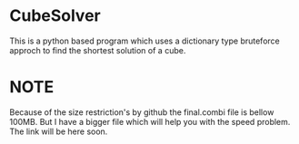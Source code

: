 # CubeSolver
This is a python based program which uses a dictionary type bruteforce approch to find the shortest solution of a cube.

# NOTE
Because of the size restriction's by github the final.combi file is bellow 100MB. But I have a bigger file which will help you with the speed problem. The link will be here soon.
